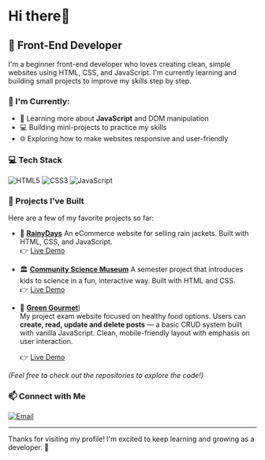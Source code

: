 #  Hi there👋

## 🌟 Front-End Developer

I'm a beginner front-end developer who loves creating clean, simple websites using HTML, CSS, and JavaScript. I'm currently learning and building small projects to improve my skills step by step.

### 🌱 I'm Currently:
- 🧠 Learning more about **JavaScript** and DOM manipulation
- 💻 Building mini-projects to practice my skills
- 🌐 Exploring how to make websites responsive and user-friendly

### 💻 Tech Stack
![HTML5](https://img.shields.io/badge/HTML5-E34F26?style=flat&logo=html5&logoColor=white)
![CSS3](https://img.shields.io/badge/CSS3-1572B6?style=flat&logo=css3&logoColor=white)
![JavaScript](https://img.shields.io/badge/JavaScript-F7DF1E?style=flat&logo=javascript&logoColor=black)

### 🧪 Projects I've Built

Here are a few of my favorite projects so far:


- 🧥 [**RainyDays**](https://github.com/shamia702/rainydays)
  An eCommerce website for selling rain jackets. Built with HTML, CSS, and JavaScript.  
  👉 [Live Demo](https://shamia702.github.io/Javascript-CA/)

- 🏛️ [**Community Science Museum**](https://github.com/Shamia702/semester-project-1) 
  A semester project that introduces kids to science in a fun, interactive way. Built with HTML and CSS.  
  👉 [Live Demo](https://shamia702.github.io/semester-project-1/)

- 🥬 [**Green Gourmet**](https://github.com/Shamia702/FED1-PE1-Shamia702))  
  My project exam website focused on healthy food options. Users can **create, read, update and delete posts** — a basic CRUD system built with vanilla JavaScript. Clean, mobile-friendly layout with emphasis on user interaction.
  
  👉 [Live Demo](https://green-gourmet.netlify.app/)

*(Feel free to check out the repositories to explore the code!)*

### 📫 Connect with Me
[![Email](https://img.shields.io/badge/Gmail-D14836?style=flat&logo=gmail&logoColor=white)](mailto:shamiakhaliq09@gmail.com)

---

Thanks for visiting my profile! I'm excited to keep learning and growing as a developer. 🚀
